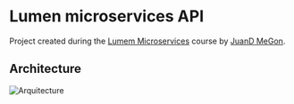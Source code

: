 # Lumen microservices API
Project created during the [Lumem Microservices](https://www.udemy.com/course/microservices-with-lumen-a-service-oriented-architecture/) course by [JuanD MeGon](https://www.udemy.com/user/juandavidmezagonzlez/).

## Architecture

![Arquitecture](https://user-images.githubusercontent.com/67478757/174489712-44991e84-2222-497e-8a55-4cbab4535c4c.png)
